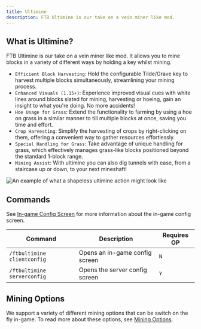 ```yaml
---
title: Ultimine
description: FTB Ultimine is our take on a vein miner like mod.
---
```


## What is Ultimine?

FTB Ultimine is our take on a vein miner like mod. It allows you to mine blocks in a variety of different ways by holding a key whilst mining. 

- `Efficient Block Harvesting`: Hold the configurable Tilde/Grave key to harvest multiple blocks simultaneously, streamlining your mining process.
- `Enhanced Visuals (1.15+)`: Experience improved visual cues with white lines around blocks slated for mining, harvesting or hoeing, gain an insight to what you're doing. No more accidents!
- `Hoe Usage for Grass`: Extend the functionality to farming by using a hoe on grass in a similar manner to till multiple blocks at once, saving you time and effort.
- `Crop Harvesting`: Simplify the harvesting of crops by right-clicking on them, offering a convenient way to gather resources effortlessly.
- `Special Handling for Grass`: Take advantage of unique handling for grass, which effectively manages grass-like blocks positioned beyond the standard 1-block range.
- `Mining Assist`: With ultimine you can also dig tunnels with ease, from a staircase up or down, to your next mineshaft!


![An example of what a shapeless ultimine action might look like](../../_assets/ftb-ultimine-shapeless-example.png)

## Commands

See [In-game Config Screen](/docs/mods/technical/Config-Screen) for more information about the in-game config screen.

| Command | Description | Requires OP |
| --- | --- | --- |
| `/ftbultimine clientconfig` | Opens an in-game config screen | `N` |
| `/ftbultimine serverconfig` | Opens the server config screen | `Y` |

## Mining Options

We support a variety of different mining options that can be switch on the fly in-game. To read more about these options, see [Mining Options](/docs/mods/suite/Ultimine/options).
